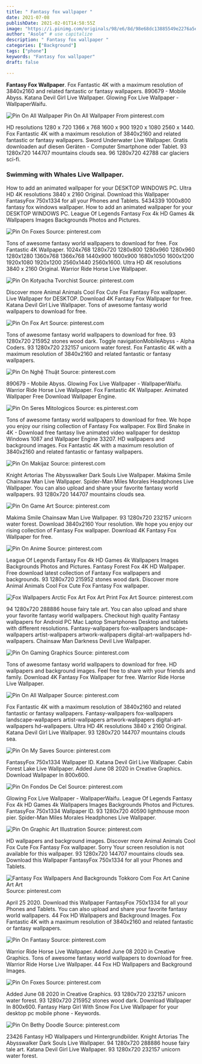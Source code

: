 ```yaml
---
title: " Fantasy fox wallpaper "
date: 2021-07-08
publishDate: 2021-02-01T14:58:55Z
image: "https://i.pinimg.com/originals/98/e6/8d/98e68dc13885549e2276a5e39310440d.jpg"
author: "Asole" # use capitalize
description: " Fantasy fox wallpaper "
categories: ["Background"]
tags: ["phone"]
keywords: "Fantasy fox wallpaper"
draft: false

---
```



**Fantasy Fox Wallpaper**. Fox Fantastic 4K with a maximum resolution of 3840x2160 and related fantastic or fantasy wallpapers. 890679 - Mobile Abyss. Katana Devil Girl Live Wallpaper. Glowing Fox Live Wallpaper - WallpaperWaifu.

![Pin On All Wallpaper](https://i.pinimg.com/originals/6b/1a/d6/6b1ad66e2d1e40e89ee52c9078228e6d.jpg "Pin On All Wallpaper")
Pin On All Wallpaper From pinterest.com


HD resolutions 1280 x 720 1366 x 768 1600 x 900 1920 x 1080 2560 x 1440. Fox Fantastic 4K with a maximum resolution of 3840x2160 and related fantastic or fantasy wallpapers. Sword Underwater Live Wallpaper. Gratis downloaden auf diesen Geräten - Computer Smartphone oder Tablet. 93 1280x720 144707 mountains clouds sea. 96 1280x720 42788 car glaciers sci-fi.

### Swimming with Whales Live Wallpaper.

How to add an animated wallpaper for your DESKTOP WINDOWS PC. Ultra HD 4K resolutions 3840 x 2160 Original. Download this Wallpaper FantasyFox 750x1334 for all your Phones and Tablets. 5434339 1000x800 fantasy fox windows wallpaper. How to add an animated wallpaper for your DESKTOP WINDOWS PC. League Of Legends Fantasy Fox 4k HD Games 4k Wallpapers Images Backgrounds Photos and Pictures.


![Pin On Foxes](https://i.pinimg.com/originals/e5/9a/21/e59a21075c9cdcce496a0ee01a5b1a91.png "Pin On Foxes")
Source: pinterest.com

Tons of awesome fantasy world wallpapers to download for free. Fox Fantastic 4K Wallpaper. 1024x768 1280x720 1280x800 1280x960 1280x960 1280x1280 1360x768 1366x768 1440x900 1600x900 1680x1050 1600x1200 1920x1080 1920x1200 2560x1440 2560x1600. Ultra HD 4K resolutions 3840 x 2160 Original. Warrior Ride Horse Live Wallpaper.

![Pin On Kotyacha Tvorchist](https://i.pinimg.com/originals/23/ef/81/23ef81a67b8b78c99f5cb151fa88c78b.jpg "Pin On Kotyacha Tvorchist")
Source: pinterest.com

Discover more Animal Animals Cool Fox Cute Fox Fantasy Fox wallpaper. Live Wallpaper for DESKTOP. Download 4K Fantasy Fox Wallpaper for free. Katana Devil Girl Live Wallpaper. Tons of awesome fantasy world wallpapers to download for free.

![Pin On Fox Art](https://i.pinimg.com/originals/6e/21/85/6e2185746d8c4816fb0992d9bb08131b.jpg "Pin On Fox Art")
Source: pinterest.com

Tons of awesome fantasy world wallpapers to download for free. 93 1280x720 215952 stones wood dark. Toggle navigationMobileAbyss - Alpha Coders. 93 1280x720 232157 unicorn water forest. Fox Fantastic 4K with a maximum resolution of 3840x2160 and related fantastic or fantasy wallpapers.

![Pin On Nghệ Thuật](https://i.pinimg.com/originals/79/eb/ce/79ebce1152697fc2529bda0abc4f290c.png "Pin On Nghệ Thuật")
Source: pinterest.com

890679 - Mobile Abyss. Glowing Fox Live Wallpaper - WallpaperWaifu. Warrior Ride Horse Live Wallpaper. Fox Fantastic 4K Wallpaper. Animated Wallpaper Free Download Wallpaper Engine.

![Pin On Seres Mitologicos](https://i.pinimg.com/originals/12/db/e5/12dbe56b5d2062ee29acdc3b092315fa.jpg "Pin On Seres Mitologicos")
Source: es.pinterest.com

Tons of awesome fantasy world wallpapers to download for free. We hope you enjoy our rising collection of Fantasy Fox wallpaper. Fox Bird Snake in 4K - Download free fantasy live animated video wallpaper for desktop Windows 1087 and Wallpaper Engine 33207. HD wallpapers and background images. Fox Fantastic 4K with a maximum resolution of 3840x2160 and related fantastic or fantasy wallpapers.

![Pin On Makijaz](https://i.pinimg.com/736x/0b/81/c8/0b81c8f695c3d7d8d3a81520ddc3fb42.jpg "Pin On Makijaz")
Source: pinterest.com

Knight Artorias The Abysswalker Dark Souls Live Wallpaper. Makima Smile Chainsaw Man Live Wallpaper. Spider-Man Miles Morales Headphones Live Wallpaper. You can also upload and share your favorite fantasy world wallpapers. 93 1280x720 144707 mountains clouds sea.

![Pin On Game Art](https://i.pinimg.com/originals/0a/16/b6/0a16b657588d9face6a1c190e16f0ac5.jpg "Pin On Game Art")
Source: pinterest.com

Makima Smile Chainsaw Man Live Wallpaper. 93 1280x720 232157 unicorn water forest. Download 3840x2160 Your resolution. We hope you enjoy our rising collection of Fantasy Fox wallpaper. Download 4K Fantasy Fox Wallpaper for free.

![Pin On Anime](https://i.pinimg.com/originals/17/15/8b/17158b4052ca5cc66558434c23475a4d.jpg "Pin On Anime")
Source: pinterest.com

League Of Legends Fantasy Fox 4k HD Games 4k Wallpapers Images Backgrounds Photos and Pictures. Fantasy Forest Fox 4K HD Wallpaper. Free download latest collection of Fantasy Fox wallpapers and backgrounds. 93 1280x720 215952 stones wood dark. Discover more Animal Animals Cool Fox Cute Fox Fantasy Fox wallpaper.

![Fox Wallpapers Arctic Fox Art Fox Art Print Fox Art](https://i.pinimg.com/originals/3f/7d/26/3f7d265b5b133458e2269df8a555a5f2.png "Fox Wallpapers Arctic Fox Art Fox Art Print Fox Art")
Source: pinterest.com

94 1280x720 288886 house fairy tale art. You can also upload and share your favorite fantasy world wallpapers. Checkout high quality Fantasy wallpapers for Android PC Mac Laptop Smartphones Desktop and tablets with different resolutions. Fantasy-wallpapers fox-wallpapers landscape-wallpapers artist-wallpapers artwork-wallpapers digital-art-wallpapers hd-wallpapers. Chainsaw Man Darkness Devil Live Wallpaper.

![Pin On Gaming Graphics](https://i.pinimg.com/originals/3b/31/ed/3b31ed8dd0f622b5b30a4ee71c92d3bf.jpg "Pin On Gaming Graphics")
Source: pinterest.com

Tons of awesome fantasy world wallpapers to download for free. HD wallpapers and background images. Feel free to share with your friends and family. Download 4K Fantasy Fox Wallpaper for free. Warrior Ride Horse Live Wallpaper.

![Pin On All Wallpaper](https://i.pinimg.com/originals/6b/1a/d6/6b1ad66e2d1e40e89ee52c9078228e6d.jpg "Pin On All Wallpaper")
Source: pinterest.com

Fox Fantastic 4K with a maximum resolution of 3840x2160 and related fantastic or fantasy wallpapers. Fantasy-wallpapers fox-wallpapers landscape-wallpapers artist-wallpapers artwork-wallpapers digital-art-wallpapers hd-wallpapers. Ultra HD 4K resolutions 3840 x 2160 Original. Katana Devil Girl Live Wallpaper. 93 1280x720 144707 mountains clouds sea.

![Pin On My Saves](https://i.pinimg.com/736x/6b/2b/9a/6b2b9a82a0f586087f8cdd7ce0449067.jpg "Pin On My Saves")
Source: pinterest.com

FantasyFox 750x1334 Wallpaper ID. Katana Devil Girl Live Wallpaper. Cabin Forest Lake Live Wallpaper. Added June 08 2020 in Creative Graphics. Download Wallpaper In 800x600.

![Pin On Fondos De Cel](https://i.pinimg.com/474x/8a/66/ca/8a66ca473aa371be1b4469b6db867370.jpg "Pin On Fondos De Cel")
Source: pinterest.com

Glowing Fox Live Wallpaper - WallpaperWaifu. League Of Legends Fantasy Fox 4k HD Games 4k Wallpapers Images Backgrounds Photos and Pictures. FantasyFox 750x1334 Wallpaper ID. 93 1280x720 40590 lighthouse moon pier. Spider-Man Miles Morales Headphones Live Wallpaper.

![Pin On Graphic Art Illustration](https://i.pinimg.com/originals/b9/3e/17/b93e17b7e92e16abcbc2154d1c8b5472.png "Pin On Graphic Art Illustration")
Source: pinterest.com

HD wallpapers and background images. Discover more Animal Animals Cool Fox Cute Fox Fantasy Fox wallpaper. Sorry Your screen resolution is not available for this wallpaper. 93 1280x720 144707 mountains clouds sea. Download this Wallpaper FantasyFox 750x1334 for all your Phones and Tablets.

![Fantasy Fox Wallpapers And Backgrounds Tokkoro Com Fox Art Canine Art Art](https://i.pinimg.com/originals/cc/f7/01/ccf701468b6c89fd19a094a1fc18dbc9.png "Fantasy Fox Wallpapers And Backgrounds Tokkoro Com Fox Art Canine Art Art")
Source: pinterest.com

April 25 2020. Download this Wallpaper FantasyFox 750x1334 for all your Phones and Tablets. You can also upload and share your favorite fantasy world wallpapers. 44 Fox HD Wallpapers and Background Images. Fox Fantastic 4K with a maximum resolution of 3840x2160 and related fantastic or fantasy wallpapers.

![Pin On Fantasy](https://i.pinimg.com/originals/ae/c6/8f/aec68f3fb3b24cce511ca889530619ee.jpg "Pin On Fantasy")
Source: pinterest.com

Warrior Ride Horse Live Wallpaper. Added June 08 2020 in Creative Graphics. Tons of awesome fantasy world wallpapers to download for free. Warrior Ride Horse Live Wallpaper. 44 Fox HD Wallpapers and Background Images.

![Pin On Foxes](https://i.pinimg.com/originals/3d/58/e2/3d58e20e88b82fc1121b539637c76406.jpg "Pin On Foxes")
Source: pinterest.com

Added June 08 2020 in Creative Graphics. 93 1280x720 232157 unicorn water forest. 93 1280x720 215952 stones wood dark. Download Wallpaper In 800x600. Fantasy Harp Girl With Snow Fox Live Wallpaper for your desktop pc mobile phone - Keywords.

![Pin On Bethy Doodle](https://i.pinimg.com/originals/98/e6/8d/98e68dc13885549e2276a5e39310440d.jpg "Pin On Bethy Doodle")
Source: pinterest.com

23426 Fantasy HD Wallpapers und Hintergrundbilder. Knight Artorias The Abysswalker Dark Souls Live Wallpaper. 94 1280x720 288886 house fairy tale art. Katana Devil Girl Live Wallpaper. 93 1280x720 232157 unicorn water forest.

